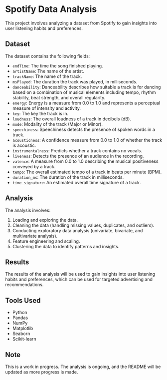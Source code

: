 # Spotify Data Analysis

This project involves analyzing a dataset from Spotify to gain insights into user listening habits and preferences.

## Dataset

The dataset contains the following fields:

- `endTime`: The time the song finished playing.
- `artistName`: The name of the artist.
- `trackName`: The name of the track.
- `msPlayed`: The duration the track was played, in milliseconds.
- `danceability`: Danceability describes how suitable a track is for dancing based on a combination of musical elements including tempo, rhythm stability, beat strength, and overall regularity.
- `energy`: Energy is a measure from 0.0 to 1.0 and represents a perceptual measure of intensity and activity.
- `key`: The key the track is in.
- `loudness`: The overall loudness of a track in decibels (dB).
- `mode`: Modality of the track (Major or Minor).
- `speechiness`: Speechiness detects the presence of spoken words in a track.
- `acousticness`: A confidence measure from 0.0 to 1.0 of whether the track is acoustic.
- `instrumentalness`: Predicts whether a track contains no vocals.
- `liveness`: Detects the presence of an audience in the recording.
- `valence`: A measure from 0.0 to 1.0 describing the musical positiveness conveyed by a track.
- `tempo`: The overall estimated tempo of a track in beats per minute (BPM).
- `duration_ms`: The duration of the track in milliseconds.
- `time_signature`: An estimated overall time signature of a track.

## Analysis

The analysis involves:

1. Loading and exploring the data.
2. Cleaning the data (handling missing values, duplicates, and outliers).
3. Conducting exploratory data analysis (univariate, bivariate, and multivariate analysis).
4. Feature engineering and scaling.
5. Clustering the data to identify patterns and insights.

## Results

The results of the analysis will be used to gain insights into user listening habits and preferences, which can be used for targeted advertising and recommendations.

## Tools Used

- Python
- Pandas
- NumPy
- Matplotlib
- Seaborn
- Scikit-learn

## Note

This is a work in progress. The analysis is ongoing, and the README will be updated as more progress is made.
